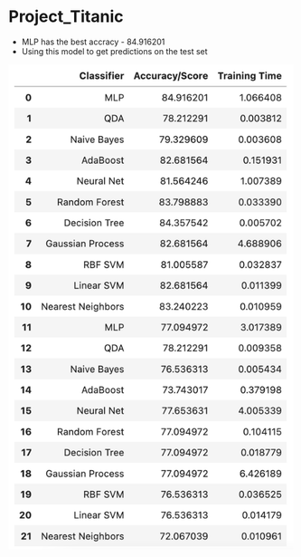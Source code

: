 # Project_Titanic

* MLP has the best accracy - 84.916201
* Using this model to get predictions on the test set

![alt text](https://github.com/arpithagurumurthy/Project_Titanic/blob/main/Model_accuracies.png)


